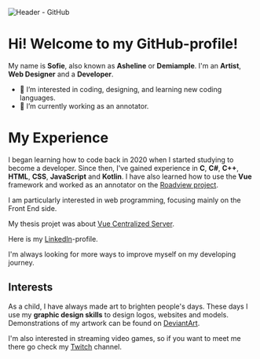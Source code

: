 
![Header - GitHub](https://github.com/user-attachments/assets/94f3e7d0-16dc-4b1e-a8c0-5da48dda3fd4)

# Hi! Welcome to my GitHub-profile! 
My name is **Sofie**, also known as **Asheline** or **Demiample**.
I'm an **Artist**, **Web Designer** and a **Developer**.
-   👀  I’m interested in coding, designing, and learning new coding languages.
-   🌱  I’m currently working as an annotator.


# My Experience

I began learning how to code back in 2020 when I started studying to become a developer. Since then, I've gained experience in **C**, **C#**, **C++**, **HTML**, **CSS**, **JavaScript** and **Kotlin**. I have also learned how to use the **Vue** framework and worked as an annotator on the [Roadview project](https://roadview-project.eu/).

I am particularly interested in web programming, focusing mainly on the Front End side.

My thesis projet was about [Vue Centralized Server](https://github.com/Lapland-Robotics/AI.R-Autonomous_Platform/tree/ba6f06b6a53d13bb08f5384db375decd1f2d864a/iot-dashboard).

Here is my [LinkedIn](https://fi.linkedin.com/in/sofie-v%C3%A4is%C3%A4nen-987506181)-profile.

I'm always looking for more ways to improve myself on my developing journey.

## Interests

As a child, I have always made art to brighten people's days. These days I use my **graphic design skills** to design logos, websites and models. Demonstrations of my artwork can be found on [DeviantArt](https://www.deviantart.com/demiample).

I'm also interested in streaming video games, so if you want to meet me there go check my [Twitch](https://www.twitch.tv/asheline_) channel. 

<!---
Asheline/Asheline is a ✨ special ✨ repository because its `README.md` (this file) appears on your GitHub profile.
You can click the Preview link to take a look at your changes.
--->

